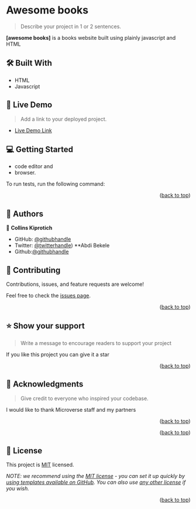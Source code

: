 <!-- PROJECT DESCRIPTION -->

# Awesome books <a name="about-project"></a>

> Describe your project in 1 or 2 sentences.

**[awesome books]** is a books website built using plainly javascript and HTML 

## 🛠 Built With 

- HTML
- Javascript

<!-- LIVE DEMO -->

## 🚀 Live Demo <a name="live-demo"></a>

> Add a link to your deployed project.

- [Live Demo Link](https://collins-kiprotich.github.io/Awesome-books/)



<!-- GETTING STARTED -->

## 💻 Getting Started <a name="getting-started"></a>
- code editor and 
- browser.


<!--
Example command:

```sh
 gem install rails
```
 -->

<!--
Example commands:

```sh
  cd my-folder
  git clone git@github.com:myaccount/my-project.git
```
--->


<!--
Example command:

```sh
  cd my-project
  gem install
```
--->

<!--
Example command:

```sh
  rails server
```
--->

To run tests, run the following command:

<!--
Example command:

```sh
  bin/rails test test/models/article_test.rb
```
--->

<!--
Example:

```sh

```
 -->

<p align="right">(<a href="#readme-top">back to top</a>)</p>

<!-- AUTHORS -->

## 👥 Authors <a name="authors"></a>


👤 **Collins Kiprotich**

- GitHub: [@githubhandle](https://github.com/collins-kiprotich)
- Twitter: [@twitterhandle](https://twitter.com/Jcee01188383))
**Abdi Bekele
- Github:[@githubhandle](https://github.com/Lul-Abdifan)



<!-- CONTRIBUTING -->

## 🤝 Contributing <a name="contributing"></a>

Contributions, issues, and feature requests are welcome!

Feel free to check the [issues page](../../issues/).

<p align="right">(<a href="#readme-top">back to top</a>)</p>

<!-- SUPPORT -->

## ⭐️ Show your support <a name="support"></a>

> Write a message to encourage readers to support your project

If you like this project you can give it a star

<p align="right">(<a href="#readme-top">back to top</a>)</p>

<!-- ACKNOWLEDGEMENTS -->

## 🙏 Acknowledgments <a name="acknowledgements"></a>

> Give credit to everyone who inspired your codebase.

I would like to thank Microverse staff and my partners

<p align="right">(<a href="#readme-top">back to top</a>)</p>

<!-- FAQ (optional) -->

<p align="right">(<a href="#readme-top">back to top</a>)</p>

<!-- LICENSE -->

## 📝 License <a name="license"></a>

This project is [MIT](./LICENSE) licensed.

_NOTE: we recommend using the [MIT license](https://choosealicense.com/licenses/mit/) - you can set it up quickly by [using templates available on GitHub](https://docs.github.com/en/communities/setting-up-your-project-for-healthy-contributions/adding-a-license-to-a-repository). You can also use [any other license](https://choosealicense.com/licenses/) if you wish._

<p align="right">(<a href="#readme-top">back to top</a>)</p>
